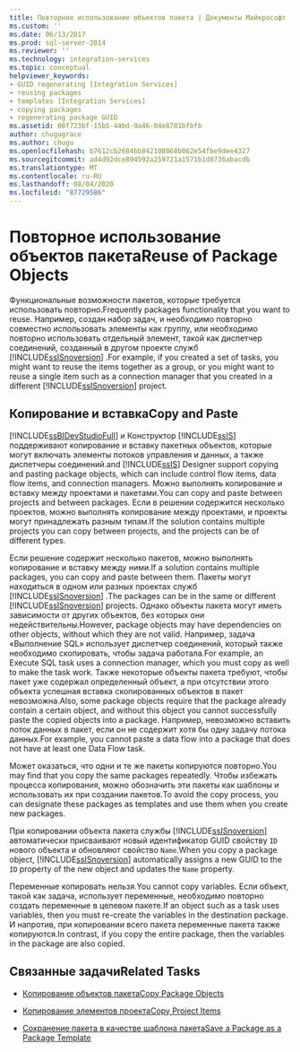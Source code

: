 ```yaml
---
title: Повторное использование объектов пакета | Документы Майкрософт
ms.custom: ''
ms.date: 06/13/2017
ms.prod: sql-server-2014
ms.reviewer: ''
ms.technology: integration-services
ms.topic: conceptual
helpviewer_keywords:
- GUID regenerating [Integration Services]
- reusing packages
- templates [Integration Services]
- copying packages
- regenerating package GUID
ms.assetid: 08f723bf-15b5-44bd-9a46-04e8781bfbfb
author: chugugrace
ms.author: chugu
ms.openlocfilehash: b7612cb2684bb842108068b062e54fbe9dee4327
ms.sourcegitcommit: ad4d92dce894592a259721a1571b1d8736abacdb
ms.translationtype: MT
ms.contentlocale: ru-RU
ms.lasthandoff: 08/04/2020
ms.locfileid: "87729586"
---
```

# <a name="reuse-of-package-objects"></a><span data-ttu-id="c87cd-102">Повторное использование объектов пакета</span><span class="sxs-lookup"><span data-stu-id="c87cd-102">Reuse of Package Objects</span></span>
  <span data-ttu-id="c87cd-103">Функциональные возможности пакетов, которые требуется использовать повторно.</span><span class="sxs-lookup"><span data-stu-id="c87cd-103">Frequently packages functionality that you want to reuse.</span></span> <span data-ttu-id="c87cd-104">Например, создан набор задач, и необходимо повторно совместно использовать элементы как группу, или необходимо повторно использовать отдельный элемент, такой как диспетчер соединений, созданный в другом проекте служб [!INCLUDE[ssISnoversion](../includes/ssisnoversion-md.md)] .</span><span class="sxs-lookup"><span data-stu-id="c87cd-104">For example, if you created a set of tasks, you might want to reuse the items together as a group, or you might want to reuse a single item such as a connection manager that you created in a different [!INCLUDE[ssISnoversion](../includes/ssisnoversion-md.md)] project.</span></span>  
  
## <a name="copy-and-paste"></a><span data-ttu-id="c87cd-105">Копирование и вставка</span><span class="sxs-lookup"><span data-stu-id="c87cd-105">Copy and Paste</span></span>  
 [!INCLUDE[ssBIDevStudioFull](../includes/ssbidevstudiofull-md.md)] <span data-ttu-id="c87cd-106">и Конструктор [!INCLUDE[ssIS](../includes/ssis-md.md)] поддерживают копирование и вставку пакетных объектов, которые могут включать элементы потоков управления и данных, а также диспетчеры соединений.</span><span class="sxs-lookup"><span data-stu-id="c87cd-106">and [!INCLUDE[ssIS](../includes/ssis-md.md)] Designer support copying and pasting package objects, which can include control flow items, data flow items, and connection managers.</span></span> <span data-ttu-id="c87cd-107">Можно выполнять копирование и вставку между проектами и пакетами.</span><span class="sxs-lookup"><span data-stu-id="c87cd-107">You can copy and paste between projects and between packages.</span></span> <span data-ttu-id="c87cd-108">Если в решении содержится несколько проектов, можно выполнять копирование между проектами, и проекты могут принадлежать разным типам.</span><span class="sxs-lookup"><span data-stu-id="c87cd-108">If the solution contains multiple projects you can copy between projects, and the projects can be of different types.</span></span>  
  
 <span data-ttu-id="c87cd-109">Если решение содержит несколько пакетов, можно выполнять копирование и вставку между ними.</span><span class="sxs-lookup"><span data-stu-id="c87cd-109">If a solution contains multiple packages, you can copy and paste between them.</span></span> <span data-ttu-id="c87cd-110">Пакеты могут находиться в одном или разных проектах служб [!INCLUDE[ssISnoversion](../includes/ssisnoversion-md.md)] .</span><span class="sxs-lookup"><span data-stu-id="c87cd-110">The packages can be in the same or different [!INCLUDE[ssISnoversion](../includes/ssisnoversion-md.md)] projects.</span></span> <span data-ttu-id="c87cd-111">Однако объекты пакета могут иметь зависимости от других объектов, без которых они недействительны.</span><span class="sxs-lookup"><span data-stu-id="c87cd-111">However, package objects may have dependencies on other objects, without which they are not valid.</span></span> <span data-ttu-id="c87cd-112">Например, задача «Выполнение SQL» использует диспетчер соединений, который также необходимо скопировать, чтобы задача работала.</span><span class="sxs-lookup"><span data-stu-id="c87cd-112">For example, an Execute SQL task uses a connection manager, which you must copy as well to make the task work.</span></span> <span data-ttu-id="c87cd-113">Также некоторые объекты пакета требуют, чтобы пакет уже содержал определенный объект, а при отсутствии этого объекта успешная вставка скопированных объектов в пакет невозможна.</span><span class="sxs-lookup"><span data-stu-id="c87cd-113">Also, some package objects require that the package already contain a certain object, and without this object you cannot successfully paste the copied objects into a package.</span></span> <span data-ttu-id="c87cd-114">Например, невозможно вставить поток данных в пакет, если он не содержит хотя бы одну задачу потока данных.</span><span class="sxs-lookup"><span data-stu-id="c87cd-114">For example, you cannot paste a data flow into a package that does not have at least one Data Flow task.</span></span>  
  
 <span data-ttu-id="c87cd-115">Может оказаться, что одни и те же пакеты копируются повторно.</span><span class="sxs-lookup"><span data-stu-id="c87cd-115">You may find that you copy the same packages repeatedly.</span></span> <span data-ttu-id="c87cd-116">Чтобы избежать процесса копирования, можно обозначить эти пакеты как шаблоны и использовать их при создании пакетов.</span><span class="sxs-lookup"><span data-stu-id="c87cd-116">To avoid the copy process, you can designate these packages as templates and use them when you create new packages.</span></span>  
  
 <span data-ttu-id="c87cd-117">При копировании объекта пакета службы [!INCLUDE[ssISnoversion](../includes/ssisnoversion-md.md)] автоматически присваивают новый идентификатор GUID свойству `ID` нового объекта и обновляют свойство `Name`.</span><span class="sxs-lookup"><span data-stu-id="c87cd-117">When you copy a package object, [!INCLUDE[ssISnoversion](../includes/ssisnoversion-md.md)] automatically assigns a new GUID to the `ID` property of the new object and updates the `Name` property.</span></span>  
  
 <span data-ttu-id="c87cd-118">Переменные копировать нельзя.</span><span class="sxs-lookup"><span data-stu-id="c87cd-118">You cannot copy variables.</span></span> <span data-ttu-id="c87cd-119">Если объект, такой как задача, использует переменные, необходимо повторно создать переменные в целевом пакете.</span><span class="sxs-lookup"><span data-stu-id="c87cd-119">If an object such as a task uses variables, then you must re-create the variables in the destination package.</span></span> <span data-ttu-id="c87cd-120">И напротив, при копировании всего пакета переменные пакета также копируются.</span><span class="sxs-lookup"><span data-stu-id="c87cd-120">In contrast, if you copy the entire package, then the variables in the package are also copied.</span></span>  
  
## <a name="related-tasks"></a><span data-ttu-id="c87cd-121">Связанные задачи</span><span class="sxs-lookup"><span data-stu-id="c87cd-121">Related Tasks</span></span>  
  
-   [<span data-ttu-id="c87cd-122">Копирование объектов пакета</span><span class="sxs-lookup"><span data-stu-id="c87cd-122">Copy Package Objects</span></span>](../../2014/integration-services/copy-package-objects.md)  
  
-   [<span data-ttu-id="c87cd-123">Копирование элементов проекта</span><span class="sxs-lookup"><span data-stu-id="c87cd-123">Copy Project Items</span></span>](../../2014/integration-services/copy-project-items.md)  
  
-   [<span data-ttu-id="c87cd-124">Сохранение пакета в качестве шаблона пакета</span><span class="sxs-lookup"><span data-stu-id="c87cd-124">Save a Package as a Package Template</span></span>](../../2014/integration-services/save-a-package-as-a-package-template.md)  
  
  
